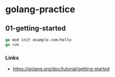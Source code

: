 # golang-practice

## 01-getting-started

```go
go mod init example.com/hello
go run .
```

### Links

- https://golang.org/doc/tutorial/getting-started